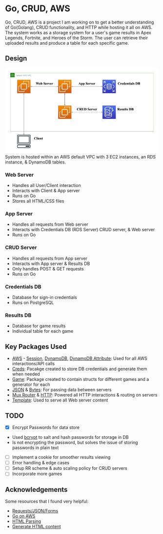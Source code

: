 # Go, CRUD, AWS
Go, CRUD, AWS is a project I am working on to get a better understanding of Go(Golang), CRUD functionality, and HTTP while hosting it all on AWS. The system works as a storage system for a user's game results in Apex Legends, Fortnite, and Heroes of the Storm.  The user can retrieve their uploaded results and produce a table for each specific game.
## Design
![Architecture Diagram](https://github.com/dwright20/go-crud-aws/blob/master/Images/ArchitectureDiagram.jpg)
System is hosted within an AWS default VPC with 3 EC2 instances, an RDS instance, & DynamoDB  tables.
### Web Server
- Handles all User/Client interaction
- Interacts with Client & App server
- Runs on Go
- Stores all HTML/CSS files
### App Server
- Handles all requests from Web server
- Interacts with Credentials DB (RDS Server) CRUD server, & Web server
- Runs on Go
### CRUD Server
- Handles all requests from App server
- Interacts with App server & Results DB
- Only handles POST & GET requests
- Runs on Go
### Credentials DB
- Database for sign-in credentials
- Runs on PostgreSQL
### Results DB
- Database for game results
- Individual table for each game 
## Key Packages Used
- [AWS](https://github.com/aws/aws-sdk-go) - [Session](https://github.com/aws/aws-sdk-go/aws/session), [DynamoDB](https://github.com/aws/aws-sdk-go/service/dynamodb), [DynamoDB Attribute](https://github.com/aws/aws-sdk-go/service/dynamodb/dynamodbattribute): Used for all AWS interactions/API calls
- [Creds](https://github.com/dwright20/go-crud-aws/blob/master/Packages/hiddenCreds.go): Pacakge created to store DB credentials and generate them when needed
- [Game](https://github.com/dwright20/go-crud-aws/blob/master/Packages/game.go): Package created to contain structs for different games and a generator for each
- [JSON](https://golang.org/pkg/encoding/json/) & [Bytes](https://golang.org/pkg/bytes/): For passing data between servers 
- [Mux Router](https://github.com/gorilla/mux) & [HTTP](https://golang.org/pkg/net/http/): Powered all HTTP interactions & routing on servers
- [Template](https://golang.org/pkg/html/template/): Used to serve all Web server content
## TODO
- [x] Encrypt Passwords for data store
* Used [bcrypt](https://godoc.org/golang.org/x/crypto/bcrypt#GenerateFromPassword) to salt and hash passwords for storage in DB
* Is not encrypting the password, but solves the issue of storing passwords in plain text
- [ ] Implement a cookie for smoother results viewing
- [ ] Error handling & edge cases
- [ ] Setup RR scheme & auto scaling policy for CRUD servers
- [ ] Incorporate more games
## Acknowledgements
Some resources that I found very helpful:
* [Requests/JSON/Forms](http://polyglot.ninja/golang-making-http-requests/)
* [Go on AWS](https://hackernoon.com/deploying-a-go-application-on-aws-ec2-76390c09c2c5)
* [HTML Parsing](https://stackoverflow.com/questions/30109061/golang-parse-html-extract-all-content-with-body-body-tags)
* [Generate HTML content](https://stackoverflow.com/questions/19991124/go-template-html-iteration-to-generate-table-from-struct)
